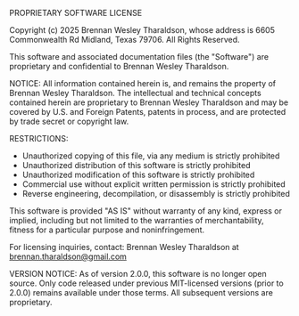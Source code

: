 PROPRIETARY SOFTWARE LICENSE

Copyright (c) 2025 Brennan Wesley Tharaldson, whose address is 6605 Commonwealth Rd Midland, Texas 79706. All Rights Reserved.

This software and associated documentation files (the "Software") are proprietary 
and confidential to Brennan Wesley Tharaldson. 

NOTICE: All information contained herein is, and remains the property of 
Brennan Wesley Tharaldson. The intellectual and technical concepts contained herein are 
proprietary to Brennan Wesley Tharaldson and may be covered by U.S. and Foreign Patents, 
patents in process, and are protected by trade secret or copyright law.

RESTRICTIONS:
- Unauthorized copying of this file, via any medium is strictly prohibited
- Unauthorized distribution of this software is strictly prohibited
- Unauthorized modification of this software is strictly prohibited
- Commercial use without explicit written permission is strictly prohibited
- Reverse engineering, decompilation, or disassembly is strictly prohibited

This software is provided "AS IS" without warranty of any kind, express or 
implied, including but not limited to the warranties of merchantability, 
fitness for a particular purpose and noninfringement.

For licensing inquiries, contact: Brennan Wesley Tharaldson at brennan.tharaldson@gmail.com

VERSION NOTICE:
As of version 2.0.0, this software is no longer open source. Only code 
released under previous MIT-licensed versions (prior to 2.0.0) remains 
available under those terms. All subsequent versions are proprietary.